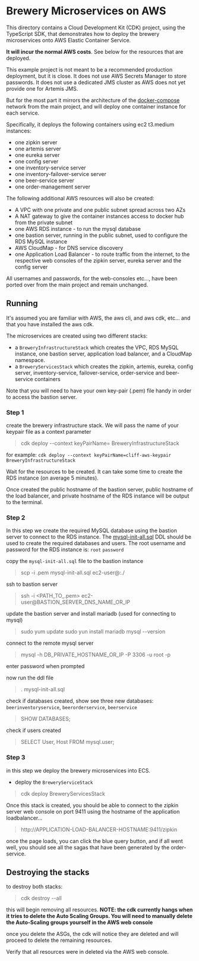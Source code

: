 Brewery Microservices on AWS
=====================================================
This directory contains a Cloud Development Kit (CDK) project, using the TypeScript SDK, that demonstrates how to deploy 
the brewery microservices onto AWS Elastic Container Service. 

**It will incur the normal AWS costs**. See below for the resources that are deployed.

This example project is not meant to be a recommended production deployment, but it is close.
It does not use AWS Secrets Manager to store passwords. It does not use a dedicated JMS cluster as AWS does not yet
provide one for Artemis JMS.  

But for the most part it mirrors the architecture of the [docker-compose](../docker-compose.yml) network from the main 
project, and will deploy one container instance for each service.

Specifically, it deploys the following containers using ec2 t3.medium instances:
- one zipkin server
- one artemis server
- one eureka server
- one config server
- one inventory-service server
- one inventory-failover-service server
- one beer-service server
- one order-management server


The following additional AWS resources will also be created:
- A VPC with one private and one public subnet spread across two AZs
- A NAT gateway to give the container instances access to docker hub from the private subnet
- one AWS RDS instance - to run the mysql database
- one bastion server, running in the public subnet, used to configure the RDS MySQL instance
- AWS CloudMap - for DNS service discovery
- one Application Load Balancer - to route traffic from the internet, to the respective web consoles of the 
zipkin server, eureka server and the config server


All usernames and passwords, for the web-consoles etc..., have been ported over from the main project and remain unchanged.


## Running
It's assumed you are familiar with AWS, the aws cli, and aws cdk, etc... and that you have installed the aws cdk.


The microservices are created using two different stacks:
- a `BreweryInfrastructureStack` which creates the VPC, RDS MySQL instance, one bastion server, application load balancer, and a CloudMap namespace.
- a `BreweryServicesStack` which creates the zipkin, artemis, eureka, config server, inventory-service, failover-service, order-service and beer-service containers

Note that you will need to have your own key-pair (.pem) file handy in order to access the bastion server.


### Step 1
create the brewery infrastructure stack. We will pass the name of your keypair file as a context parameter
> cdk deploy --context keyPairName=<YOUR-KEYPAIR-FILE-NAME> BreweryInfrastructureStack

for example: `cdk deploy --context keyPairName=cliff-aws-keypair BreweryInfrastructureStack`

Wait for the resources to be created. It can take some time to create the RDS instance (on average 5 minutes). 

Once created the public hostname of the bastion server, public hostname of the load balancer, and private hostname of the RDS instance will be output to the terminal.


### Step 2
In this step we create the required MySQL database using the bastion server to connect to the RDS instance. 
The [mysql-init-all.sql](./mysql-init-all.sql) DDL should be used to create the required databases and users.
The root username and password for the RDS instance is: `root` `password`

copy the `mysql-init-all.sql` file to the bastion instance
> scp -i <PATH-TO-YOUR-KEYPAIR-FILE>.pem mysql-init-all.sql ec2-user@<BASTION-SERVER-HOSTNAME>:./


ssh to bastion server
> ssh -i <PATH_TO_.pem> ec2-user@BASTION_SERVER_DNS_NAME_OR_IP


update the bastion server and install mariadb (used for connecting to mysql)
> sudo yum update
> sudo yun install mariadb
> mysql --version


connect to the remote mysql server
> mysql -h DB_PRIVATE_HOSTNAME_OR_IP -P 3306 -u root -p


enter password when prompted


now run the ddl file
> \. mysql-init-all.sql


check if databases created, show see three new databases: `beerinventoryservice`, `beerorderservice`, `beerservice`
> SHOW DATABASES;


check if users created
> SELECT User, Host FROM mysql.user;


### Step 3
in this step we deploy the brewery microservices into ECS.

- deploy the `BreweryServiceStack`
> cdk deploy BreweryServicesStack

Once this stack is created, you should be able to connect to the zipkin server web console on port 9411 using the hostname of the application loadbalancer...
> http://APPLICATION-LOAD-BALANCER-HOSTNAME:9411/zipkin

once the page loads, you can click the blue query button, and if all went well, you should see all the sagas that have 
been generated by the order-service.



## Destroying the stacks
to destroy both stacks:
> cdk destroy --all

this will begin removing all resources. **NOTE: the cdk currently hangs when it tries to delete the Auto Scaling Groups. You 
will need to manually delete the Auto-Scaling groups yourself in the AWS web console**

once you delete the ASGs, the cdk will notice they are deleted and will proceed to delete the remaining resources. 

Verify that all resources were in deleted via the AWS web console.